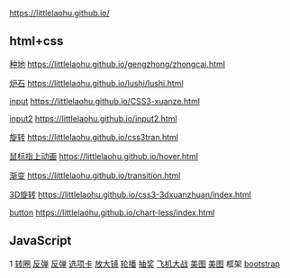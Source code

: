 https://littlelaohu.github.io/

## html+css
[种地](https://littlelaohu.github.io/gengzhong/zhongcai.html) https://littlelaohu.github.io/gengzhong/zhongcai.html

[炉石](https://littlelaohu.github.io/lushi/lushi.html) https://littlelaohu.github.io/lushi/lushi.html

[input](https://littlelaohu.github.io/CSS3-xuanze.html) https://littlelaohu.github.io/CSS3-xuanze.html

[input2](https://littlelaohu.github.io/input2.html) https://littlelaohu.github.io/input2.html

[旋转](https://littlelaohu.github.io/css3tran.html) https://littlelaohu.github.io/css3tran.html

[鼠标指上动画](https://littlelaohu.github.io/hover.html) https://littlelaohu.github.io/hover.html

[渐变](https://littlelaohu.github.io/transition.html) https://littlelaohu.github.io/transition.html

[3D旋转](https://littlelaohu.github.io/css3-3dxuanzhuan/index.html) https://littlelaohu.github.io/css3-3dxuanzhuan/index.html


[button](https://littlelaohu.github.io/chart-less/index.html) https://littlelaohu.github.io/chart-less/index.html

## JavaScript
1      <a href="https://littlelaohu.github.io/zhuanquan.html" target="_blank">转圈</a>
        <a href="https://littlelaohu.github.io/fantan01.html" target="_blank">反弹</a>
        <a href="https://littlelaohu.github.io/fantan02.html" target="_blank">反弹</a>
        <a href="https://littlelaohu.github.io/xuanxiangka.html" target="_blank">选项卡</a>
        <a href="https://littlelaohu.github.io/fangdajing.html" target="_blank">放大镜</a>
        <a href="https://littlelaohu.github.io/luobo/xxx.html" target="_blank">轮播</a>
    <a href="https://littlelaohu.github.io/choujiang/choujiang.html" target="_blank">抽奖</a>
      <a href="https://littlelaohu.github.io/God/God.html" target="_blank">飞机大战</a>
        <a href="https://littlelaohu.github.io/js-meitu.html" target="_blank">美图</a>
        <a href="https://littlelaohu.github.io/jq-meitu.html" target="_blank">美图</a>
框架    <a href="https://littlelaohu.github.io/03-zhongdi/zhongdi.html" target="_blank">bootstrap</a>
        